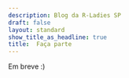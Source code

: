 ```yaml
---
description: Blog da R-Ladies SP
draft: false
layout: standard
show_title_as_headline: true
title:  Faça parte
---
```


Em breve :)
